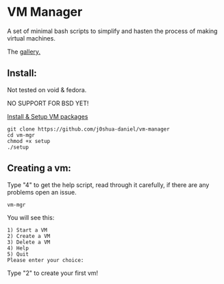 # VM Manager
A set of minimal bash scripts to simplify and hasten the process of making virtual machines. 

The [gallery.](https://github.com/j0shua-daniel/vm-manager/blob/main/gallery.md)

## Install:
Not tested on void & fedora. 

NO SUPPORT FOR BSD YET!

[Install & Setup VM packages](https://github.com/j0shua-daniel/vm-manager/blob/main/INSTALL.md)


```
git clone https://github.com/j0shua-daniel/vm-manager
cd vm-mgr
chmod +x setup
./setup
```

## Creating a vm:
Type "4" to get the help script, read through it carefully, if there are any problems open an issue.

```
vm-mgr
```
You will see this: 
```
1) Start a VM
2) Create a VM
3) Delete a VM
4) Help
5) Quit
Please enter your choice:
```
Type "2" to create your first vm!
